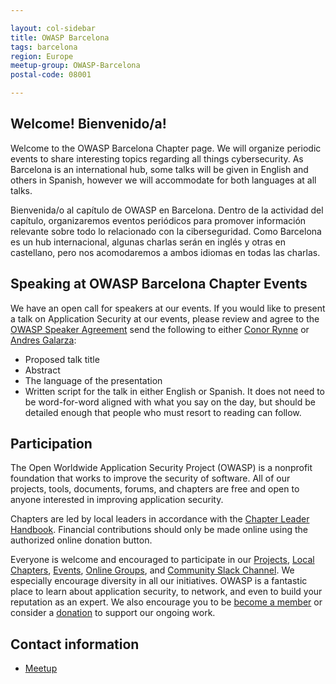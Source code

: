 ```yaml
---

layout: col-sidebar
title: OWASP Barcelona
tags: barcelona
region: Europe
meetup-group: OWASP-Barcelona
postal-code: 08001

---
```


## Welcome! Bienvenido/a!
Welcome to the OWASP Barcelona Chapter page. We will organize periodic events to share interesting topics regarding all things cybersecurity. As Barcelona is an international hub, some talks will be given in English and others in Spanish, however we will accommodate for both languages at all talks.

Bienvenida/o al capítulo de OWASP en Barcelona. Dentro de la actividad del capítulo, organizaremos eventos periódicos para promover información relevante sobre todo lo relacionado con la ciberseguridad. Como Barcelona es un hub internacional, algunas charlas serán en inglés y otras en castellano, pero nos acomodaremos a ambos idiomas en todas las charlas.

## Speaking at OWASP Barcelona Chapter Events
We have an open call for speakers at our events. If you would like to present a talk on Application Security at our events, please review and agree to the [OWASP Speaker Agreement](/www-policy/speaker-agreement) send the following to either [Conor Rynne](mailto:conor.rynne@owasp.org) or [Andres Galarza](mailto:andres.galarza@owasp.org):

- Proposed talk title
- Abstract
- The language of the presentation
- Written script for the talk in either English or Spanish. It does not need to be word-for-word aligned with what you say on the day, but should be detailed enough that people who must resort to reading can follow.


## Participation
The Open Worldwide Application Security Project (OWASP) is a nonprofit foundation that works to improve the security of software. All of our projects, tools, documents, forums, and chapters are free and open to anyone interested in improving application security. 

Chapters are led by local leaders in accordance with the [Chapter Leader Handbook](/www-policy/rules-of-procedure/chapter-handbook). Financial contributions should only be made online using the authorized online donation button.

Everyone is welcome and encouraged to participate in our [Projects](/projects), [Local Chapters](/chapters), [Events](/events), [Online Groups](https://groups.google.com/a/owasp.com/), and [Community Slack Channel](https://owasp.slack.com/). We especially encourage diversity in all our initiatives. OWASP is a fantastic place to learn about application security, to network, and even to build your reputation as an expert. We also encourage you to be [become a member](/membership) or consider a [donation](/donate) to support our ongoing work.

## Contact information
* [Meetup](https://www.meetup.com/OWASP-Barcelona/)
